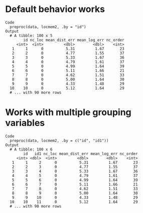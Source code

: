 # Default behavior works

    Code
      preproc(data, locmem2, .by = "id")
    Output
      # A tibble: 100 x 5
            id nc_loc mean_dist_err mean_log_err nc_order
         <int>  <int>         <dbl>        <dbl>    <int>
       1     1      0          5.31         1.67       23
       2     2      0          4.77         1.55       37
       3     3      0          5.33         1.67       36
       4     4      0          4.79         1.61       37
       5     5      0          4.99         1.64       39
       6     6      0          5.11         1.66       21
       7     7      0          4.62         1.51       33
       8     8      0          5.00         1.64       30
       9     9      0          4.33         1.48       29
      10    10      0          5.12         1.64       29
      # ... with 90 more rows

# Works with multiple grouping variables

    Code
      preproc(data, locmem2, .by = c("id", "id1"))
    Output
      # A tibble: 100 x 6
            id   id1 nc_loc mean_dist_err mean_log_err nc_order
         <int> <dbl>  <int>         <dbl>        <dbl>    <int>
       1     1     2      0          5.31         1.67       23
       2     2     3      0          4.77         1.55       37
       3     3     4      0          5.33         1.67       36
       4     4     5      0          4.79         1.61       37
       5     5     6      0          4.99         1.64       39
       6     6     7      0          5.11         1.66       21
       7     7     8      0          4.62         1.51       33
       8     8     9      0          5.00         1.64       30
       9     9    10      0          4.33         1.48       29
      10    10    11      0          5.12         1.64       29
      # ... with 90 more rows

